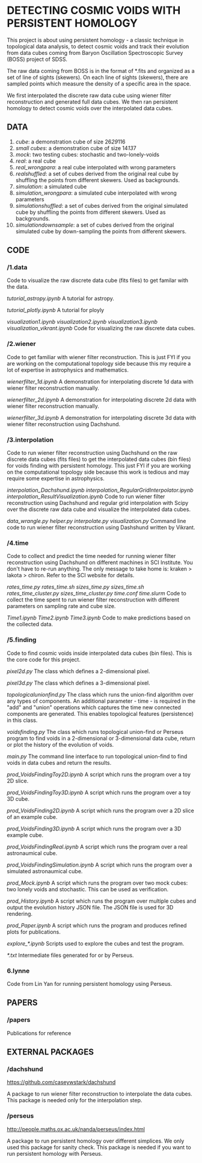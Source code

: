 # DETECTING COSMIC VOIDS WITH PERSISTENT HOMOLOGY

This project is about using persistent homology - a classic technique in topological data analysis, to detect cosmic voids and track their evolution from data cubes coming from Baryon Oscillation Spectroscopic Survey (BOSS) project of SDSS.

The raw data coming from BOSS is in the format of *.fits and organized as a set of line of sights (skewers). On each line of sights (skewers), there are sampled points which measure the density of a specific area in the space. 

We first interpolated the discrete raw data cube using wiener filter reconstruction and generated full data cubes. We then ran persistent homology to detect cosmic voids over the interpolated data cubes.

## DATA
1. *cube*: a demonstration cube of size 26*29*116
2. *small cubes*: a demonstration cube of size 14*13*7
3. *mock*: two testing cubes: stochastic and two-lonely-voids
4. *real*: a real cube
5. *real_wrongpara*: a real cube interpolated with wrong parameters
6. *realshuffled*: a set of cubes derived from the original real cube by shuffling the points from different skewers. Used as backgrounds.
7. *simulation*: a simulated cube
8. *simulation_wrongpara*: a simulated cube interpolated with wrong parameters
9. *simulationshuffled*: a set of cubes derived from the original simulated cube by shuffling the points from different skewers. Used as backgrounds.
10. *simulationdownsample*: a set of cubes derived from the original simulated cube by down-sampling the points from different skewers.

## CODE

### /1.data
Code to visualize the raw discrete data cube (fits files) to get familar with the data.

*tutorial_astropy.ipynb*
A tutorial for astropy.

*tutorial_plotly.ipynb*
A tutorial for ployly

*visualization1.ipynb*
*visualization2.ipynb*
*visualization3.ipynb*
*visualization_vikrant.ipynb*
Code for visualizing the raw discrete data cubes.

### /2.wiener
Code to get familiar with wiener filter reconstruction. This is just FYI if you are working on the computational topology side because this my require a lot of expertise in astrophysics and mathematics.

*wienerfilter_1d.ipynb*
A demonstration for interpolating discrete 1d data with wiener filter reconstruction manually.

*wienerfilter_2d.ipynb*
A demonstration for interpolating discrete 2d data with wiener filter reconstruction manually.

*wienerfilter_3d.ipynb*
A demonstration for interpolating discrete 3d data with wiener filter reconstruction using Dachshund.

### /3.interpolation
Code to run wiener filter reconstruction using Dachshund on the raw discrete data cubes (fits files) to get the interpolated data cubes (bin files) for voids finding with persistent homology. This just FYI if you are working on the computational topology side because this work is tedious and may require some expertise in astrophysics.

*interpolation_Dachshund.ipynb*
*interpolation_RegularGridInterpolator.ipynb*
*interpolation_ResultVisualization.ipynb*
Code to run wiener filter reconstruction using Dachshund and regular grid interpolation with Scipy over the discrete raw data cube and visualize the interpolated data cubes.

*data_wrangle.py*
*helper.py*
*interpolate.py*
*visualization.py*
Command line code to run wiener filter reconstruction using Dashshund written by Vikrant.

### /4.time
Code to collect and predict the time needed for running wiener filter reconstruction using Dachshund on different machines in SCI Institute. You don't have to re-run anything. The only message to take home is: kraken > lakota > chiron. Refer to the SCI website for details.

*rates_time.py*
*rates_time.sh*
*sizes_time.py*
*sizes_time.sh*
*rates_time_cluster.py*
*sizes_time_cluster.py*
*time.conf*
*time.slurm*
Code to collect the time spent to run wiener filter reconstruction with different parameters on sampling rate and cube size.

*Time1.ipynb*
*Time2.ipynb*
*Time3.ipynb*
Code to make predictions based on the collected data.

### /5.finding
Code to find cosmic voids inside interpolated data cubes (bin files). This is the core code for this project.

*pixel2d.py*
The class which defines a 2-dimensional pixel.

*pixel3d.py*
The class which defines a 3-dimensional pixel.

*topologicalunionfind.py*
The class which runs the union-find algorithm over any types of components. An additional parameter - time - is required in the "add" and "union" operations which captures the time new connected components are generated. This enables topological features (persistence) in this class.

*voidsfinding.py*
The class which runs topological union-find or Perseus program to find voids in a 2-dimensional or 3-dimensional data cube, return or plot the history of the evolution of voids.

*main.py*
The command line interface to run topological union-find to find voids in data cubes and return the results.

*prod_VoidsFindingToy2D.ipynb*
A script which runs the program over a toy 2D slice.

*prod_VoidsFindingToy3D.ipynb*
A script which runs the program over a toy 3D cube.

*prod_VoidsFinding2D.ipynb*
A script which runs the program over a 2D slice of an example cube.

*prod_VoidsFinding3D.ipynb*
A script which runs the program over a 3D example cube.

*prod_VoidsFindingReal.ipynb*
A script which runs the program over a real astronaumical cube.

*prod_VoidsFindingSimulation.ipynb*
A script which runs the program over a simulated astronaumical cube.

*prod_Mock.ipynb*
A script which runs the program over two mock cubes: two lonely voids and stochastic. This can be used as verification.

*prod_History.ipynb*
A script which runs the program over multiple cubes and output the evolution history JSON file. The JSON file is used for 3D rendering.

*prod_Paper.ipynb*
A script which runs the program and produces refined plots for publications.

*explore_\*.ipynb*
Scripts used to explore the cubes and test the program.

*\*.txt*
Intermediate files generated for or by Perseus.

### 6.lynne
Code from Lin Yan for running persistent homology using Perseus.

## PAPERS
### /papers
Publications for reference

## EXTERNAL PACKAGES
### /dachshund

https://github.com/caseywstark/dachshund

A package to run wiener filter reconstruction to interpolate the data cubes. This package is needed only for the interpolation step.

### /perseus

http://people.maths.ox.ac.uk/nanda/perseus/index.html

A package to run persistent homology over different simplices. We only used this package for sanity check. This package is needed if you want to run persistent homology with Perseus.
